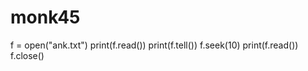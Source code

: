 # monk45
f = open("ank.txt")
print(f.read())
print(f.tell())
f.seek(10)
print(f.read())
f.close()


